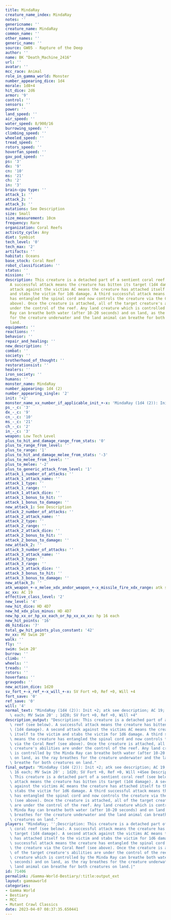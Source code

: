 ```yaml
---
title: MindaRay
creature_name_index: MindaRay
notes: ''
genericname: ''
creature_name: MindaRay
common_name: ''
other_names: ''
generic_name: ''
source: GW05 - Rapture of the Deep
author: ''
name: BK "Death_Machine_2416"
url: ''
avatar: ''
mcc_race: Animal
role_in_gamma_world: Monster
number_appearing_dice: 1d4
morale: 1d8+4
hit_dice: 2d6
armor: '9'
control: ''
sensors: ''
power: ''
land_speed: ''
air_speed: ''
water_speed: 8/900/16
burrowing_speed: ''
climbing_speed: ''
wheeled_speed: ''
tread_speed: ''
rotors_speed: ''
hoverfan_speed: ''
gav_pod_speed: ''
ps: '3'
dx: '9'
cn: '10'
ms: '21'
ch: '2'
in: '3'
brain-cpu type: ''
attack_1: ''
attack_2: ''
attack_3: ''
mutations: See Description
size: Small
size_measurement: 10cm
frequency: Rare
organization: Coral Reefs
activity_cycle: Any
diet: Symbiot
tech_level: '0'
tech_max: '2'
artifacts: ''
habitat: Oceans
base_stock: Coral Reef
robot_classification: ''
status: ''
mission: ''
description: This creature is a detached part of a sentient coral reef (see below).
  A successful attack means the creature has bitten its target (1d4 damage). A second
  attack against the victims AC means the creature has attached itself to the victim
  and stabs the victim for 1d6 damage. A third successful attack means the creature
  has entangled the spinal cord and now controls the creature via the Coral Reef (see
  above). Once the creature is attached, all of the target creature's abilities are
  under the control of the reef. Any land creature which is controlled by the Minda
  Ray can breathe both water (after 10-20 seconds) and on land, as the ray breathes
  for the creature underwater and the land animal can breathe for both creatures on
  land.
equipment: ''
reactions: ''
behavior: ''
repair_and_healing: ''
new_description: ''
combat: ''
society: ''
brotherhood_of_thought: ''
restorationsist: ''
healers: ''
iron_society: ''
humans: ''
monster_name: MindaRay
number_appearing: 1d4 (2)
number_appearing_single: '2'
init: '+2'
monster_name_xx_number_if_applicable_init_+-x: 'MindaRay (1d4 (2)): Init +2'
ps_-_c: '3'
dx_-_c: '9'
cn_-_c: '10'
ms_-_c: '21'
ch_-_c: '2'
in_-_c: '3'
weapon: Low Tech Level
plus_to_hit_and_damage_range_from_stats: '0'
plus_to_range_from_level: ''
plus_to_range: '1'
plus_to_hit_and_damage_melee_from_stats: '-3'
plus_to_melee_from_level: ''
plus_to_melee: '-2'
plus_to_generic_attack_from_level: '1'
attack_1_number_of_attacks: ''
attack_1_attack_name: ''
attack_1_type: ''
attack_1_range: ''
attack_1_attack_dice: ''
attack_1_bonus_to_hit: ''
attack_1_bonus_to_damage: ''
new_attack_1: See Description
attack_2_number_of_attacks: ''
attack_2_attack_name: ''
attack_2_type: ''
attack_2_range: ''
attack_2_attack_dice: ''
attack_2_bonus_to_hit: ''
attack_2_bonus_to_damage: ''
new_attack_2: ''
attack_3_number_of_attacks: ''
attack_3_attack_name: ''
attack_3_type: ''
attack_3_range: ''
attack_3_attack_dice: ''
attack_3_bonus_to_hit: ''
attack_3_bonus_to_damage: ''
new_attack_3: ''
atk_weapon_+-x_melee_xdx_andor_weapon_+-x_missile_fire_xdx_range: atk see description
ac_xx: AC 19
effective_class_level: '2'
new_level: '4'
new_hit_dice: HD 4D7
new_hd_xdx_plus_minus: HD 4D7
new_hp_xx_or_hp_xx_each_or_hp_xx_xx_xx: hp 16 each
new_hit_points: '16'
d6_hitdice: '7'
total_gw_hit_points_plus_constant: '42'
mv_xx: MV Swim 20'
walk: ''
fly: ''
swim: Swim 20'
burrow: ''
climb: ''
wheels: ''
treads: ''
rotors: ''
hoverfans: ''
gravpods: ''
new_action_dice: 1d20
sv_fort_+-x_ref_+-x_will_+-x: SV Fort +0, Ref +0, Will +4
fort_save: '0'
ref_save: '0'
will: '4'
normal_text: "MindaRay (1d4 (2)): Init +2; atk see description; AC 19; HD 4D7 hp 16\
  \ each; MV Swim 20' ; 1d20; SV Fort +0, Ref +0, Will +4"
description_output: "Description: This creature is a detached part of a sentient coral\
  \ reef (see below). A successful attack means the creature has bitten its target\
  \ (1d4 damage). A second attack against the victims AC means the creature has attached\
  \ itself to the victim and stabs the victim for 1d6 damage. A third successful attack\
  \ means the creature has entangled the spinal cord and now controls the creature\
  \ via the Coral Reef (see above). Once the creature is attached, all of the target\
  \ creature's abilities are under the control of the reef. Any land creature which\
  \ is controlled by the Minda Ray can breathe both water (after 10-20 seconds) and\
  \ on land, as the ray breathes for the creature underwater and the land animal can\
  \ breathe for both creatures on land."
final_output: "MindaRay (1d4 (2)): Init +2; atk see description; AC 19; HD 4D7 hp\
  \ 16 each; MV Swim 20' ; 1d20; SV Fort +0, Ref +0, Will +4See DescriptionDescription:\
  \ This creature is a detached part of a sentient coral reef (see below). A successful\
  \ attack means the creature has bitten its target (1d4 damage). A second attack\
  \ against the victims AC means the creature has attached itself to the victim and\
  \ stabs the victim for 1d6 damage. A third successful attack means the creature\
  \ has entangled the spinal cord and now controls the creature via the Coral Reef\
  \ (see above). Once the creature is attached, all of the target creature's abilities\
  \ are under the control of the reef. Any land creature which is controlled by the\
  \ Minda Ray can breathe both water (after 10-20 seconds) and on land, as the ray\
  \ breathes for the creature underwater and the land animal can breathe for both\
  \ creatures on land."
players: "MindaRay; '';Description: This creature is a detached part of a sentient\
  \ coral reef (see below). A successful attack means the creature has bitten its\
  \ target (1d4 damage). A second attack against the victims AC means the creature\
  \ has attached itself to the victim and stabs the victim for 1d6 damage. A third\
  \ successful attack means the creature has entangled the spinal cord and now controls\
  \ the creature via the Coral Reef (see above). Once the creature is attached, all\
  \ of the target creature's abilities are under the control of the reef. Any land\
  \ creature which is controlled by the Minda Ray can breathe both water (after 10-20\
  \ seconds) and on land, as the ray breathes for the creature underwater and the\
  \ land animal can breathe for both creatures on land.|"
id: 71406
permalink: /Gamma-World-Bestiary/:title:output_ext
layout: gammaworld
categories:
- Gamma World
- Bestiary
- MCC
- Mutant Crawl Classics
date: 2023-04-07 08:37:35.650441
---
```

